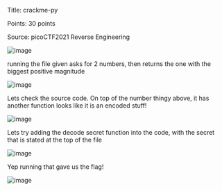 Title: crackme-py

Points: 30 points

Source: picoCTF2021 Reverse Engineering

![image](https://user-images.githubusercontent.com/91729496/236834663-3d15acb2-41d5-466b-90de-f173f9098f06.png)

running the file given asks for 2 numbers, then returns the one with the biggest positive magnitude

![image](https://user-images.githubusercontent.com/91729496/236846623-86bd9c6b-a5ee-4f8d-b2ad-3eb556d4cbd6.png)

Lets check the source code. On top of the number thingy above, it has another function looks like it is an encoded stuff!

![image](https://user-images.githubusercontent.com/91729496/236847322-48199099-33ed-4cdb-94b7-727db19eb769.png)

Lets try adding the decode secret function into the code, with the secret that is stated at the top of the file

![image](https://user-images.githubusercontent.com/91729496/236847744-3f45782a-7cef-4816-824e-eef7459a5905.png)

Yep running that gave us the flag!

![image](https://user-images.githubusercontent.com/91729496/236847909-ef1310e7-2475-44b6-a26d-bbf37ddd0f3f.png)
